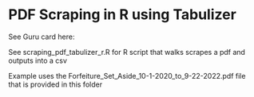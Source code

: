 # PDF Scraping in R using Tabulizer

See Guru card here:

See scraping_pdf_tabulizer_r.R for R script that walks scrapes a pdf and outputs into a csv

Example uses the Forfeiture_Set_Aside_10-1-2020_to_9-22-2022.pdf file that is provided in this folder
